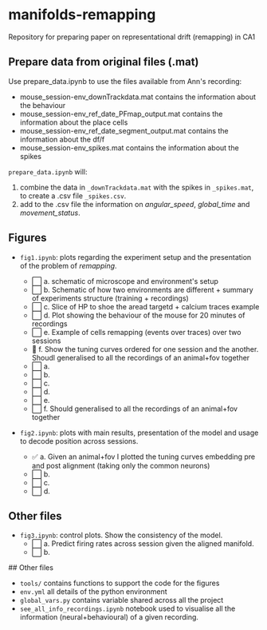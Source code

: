 # manifolds-remapping
Repository for preparing paper on representational drift (remapping) in CA1

## Prepare data from original files (.mat)

Use prepare_data.ipynb to use the files available from Ann's recording: 
- mouse_session-env_downTrackdata.mat contains the information about the behaviour
- mouse_session-env_ref_date_PFmap_output.mat contains the information about the place cells
- mouse_session-env_ref_date_segment_output.mat contains the information about the df/f
- mouse_session-env_spikes.mat contains the information about the spikes

`prepare_data.ipynb` will:
1. combine the data in `_downTrackdata.mat` with the spikes in `_spikes.mat`, to create a .csv file `_spikes.csv`.
2. add to the .csv file the information on *angular_speed*, *global_time* and *movement_status*.

## Figures

- `fig1.ipynb`: plots regarding the experiment setup and the presentation of the problem of *remapping*.
    - :white_large_square: a. schematic of microscope and environment's setup
    - :white_large_square: b. Schematic of how two environments are different + summary of experiments structure (training + recordings)
    - :white_large_square: c. Slice of HP to shoe the aread targetd + calcium traces example
    - :white_large_square: d. Plot showing the behaviour of the mouse for 20 minutes of recordings
    - :white_large_square: e. Example of cells remapping (events over traces) over two sessions
    - :large_orange_diamond: f. Show the tuning curves ordered for one session and the another. Shoudl generalised to all the recordings of an animal+fov together
    - :white_large_square: a.
    - :white_large_square: b.
    - :white_large_square: c. 
    - :white_large_square: d. 
    - :white_large_square: e.
    - :white_large_square: f. Should generalised to all the recordings of an animal+fov together

- `fig2.ipynb`: plots with main results, presentation of the model and usage to decode position across sessions.
    - :white_check_mark: a. Given an animal+fov I plotted the tuning curves embedding pre and post alignment (taking only the common neurons)
    - :white_large_square: b.
    - :white_large_square: c.
    - :white_large_square: d.

## Other files
- `fig3.ipynb`: control plots. Show the consistency of the model.
    - :white_large_square: a. Predict firing rates across session given the aligned manifold.
    - :white_large_square: b. 

## Other files

- `tools/` contains functions to support the code for the figures
- `env.yml` all details of the python environment
- `global_vars.py` contains variable shared across all the project
- `see_all_info_recordings.ipynb` notebook used to visualise all the information (neural+behavioural) of a given recording.
